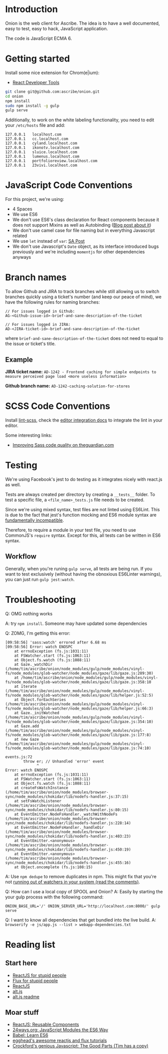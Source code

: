 Introduction
============

Onion is the web client for Ascribe. The idea is to have a well documented,
easy to test, easy to hack, JavaScript application.

The code is JavaScript ECMA 6.


Getting started
===============
Install some nice extension for Chrom(e|ium):

- [React Developer Tools](https://chrome.google.com/webstore/detail/react-developer-tools/fmkadmapgofadopljbjfkapdkoienihi)
  
```bash
git clone git@github.com:ascribe/onion.git
cd onion
npm install
sudo npm install -g gulp
gulp serve
```

Additionally, to work on the white labeling functionality, you need to edit your `/etc/hosts` file and add:

```
127.0.0.1   localhost.com
127.0.0.1   cc.localhost.com
127.0.0.1   cyland.localhost.com
127.0.0.1   ikonotv.localhost.com
127.0.0.1   sluice.localhost.com
127.0.0.1   lumenus.localhost.com
127.0.0.1   portfolioreview.localhost.com
127.0.0.1   23vivi.localhost.com
```


JavaScript Code Conventions
===========================
For this project, we're using:

* 4 Spaces
* We use ES6
* We don't use ES6's class declaration for React components because it does not support Mixins as well as Autobinding ([Blog post about it](http://facebook.github.io/react/blog/2015/01/27/react-v0.13.0-beta-1.html#autobinding))
* We don't use camel case for file naming but in everything Javascript related
* We use `let` instead of `var`: [SA Post](http://stackoverflow.com/questions/762011/javascript-let-keyword-vs-var-keyword) 
* We don't use Javascript's `Date` object, as its interface introduced bugs previously and we're including `momentjs` for other dependencies anyways

Branch names
=====================

To allow Github and JIRA to track branches while still allowing us to switch branches quickly using a ticket's number (and keep our peace of mind), we have the following rules for naming branches:

```
// For issues logged in Github:
AG-<Github-issue-id>-brief-and-sane-description-of-the-ticket

// For issues logged in JIRA:
AD-<JIRA-ticket-id>-brief-and-sane-description-of-the-ticket
```

where `brief-and-sane-description-of-the-ticket` does not need to equal to the issue or ticket's title.

Example
-------------
**JIRA ticket name:** `AD-1242 - Frontend caching for simple endpoints to measure perceived page load <more useless information>`

**Github branch name:** `AD-1242-caching-solution-for-stores`

SCSS Code Conventions
=====================
Install [lint-scss](https://github.com/brigade/scss-lint), check the [editor integration docs](https://github.com/brigade/scss-lint#editor-integration) to integrate the lint in your editor.

Some interesting links:
* [Improving Sass code quality on theguardian.com](https://www.theguardian.com/info/developer-blog/2014/may/13/improving-sass-code-quality-on-theguardiancom)


Testing
===============
We're using Facebook's jest to do testing as it integrates nicely with react.js as well.

Tests are always created per directory by creating a `__tests__` folder. To test a specific file, a `<file_name>_tests.js` file needs to be created.

Since we're using mixed syntax, test files are not linted using ES6Lint.
This is due to the fact that jest's function mocking and ES6 module syntax are [fundamentally incompatible](https://github.com/babel/babel-jest/issues/16).

Therefore, to require a module in your test file, you need to use CommonJS's `require` syntax. Except for this, all tests can be written in ES6 syntax.

## Workflow
Generally, when you're runing `gulp serve`, all tests are being run.
If you want to test exclusively (without having the obnoxious ES6Linter warnings), you can just run `gulp jest:watch`.


Troubleshooting
===============

Q: OMG nothing works

A: try `npm install`. Someone may have updated some dependencies

Q: ZOMG, I'm getting this error:
```
[09:58:56] 'sass:watch' errored after 6.68 ms
[09:58:56] Error: watch ENOSPC
    at errnoException (fs.js:1031:11)
    at FSWatcher.start (fs.js:1063:11)
    at Object.fs.watch (fs.js:1088:11)
    at Gaze._watchDir (/home/tim/ascribe/onion/node_modules/gulp/node_modules/vinyl-fs/node_modules/glob-watcher/node_modules/gaze/lib/gaze.js:289:30)
    at /home/tim/ascribe/onion/node_modules/gulp/node_modules/vinyl-fs/node_modules/glob-watcher/node_modules/gaze/lib/gaze.js:358:10
    at iterate (/home/tim/ascribe/onion/node_modules/gulp/node_modules/vinyl-fs/node_modules/glob-watcher/node_modules/gaze/lib/helper.js:52:5)
    at Object.forEachSeries (/home/tim/ascribe/onion/node_modules/gulp/node_modules/vinyl-fs/node_modules/glob-watcher/node_modules/gaze/lib/helper.js:66:3)
    at Gaze._initWatched (/home/tim/ascribe/onion/node_modules/gulp/node_modules/vinyl-fs/node_modules/glob-watcher/node_modules/gaze/lib/gaze.js:354:10)
    at Gaze.add (/home/tim/ascribe/onion/node_modules/gulp/node_modules/vinyl-fs/node_modules/glob-watcher/node_modules/gaze/lib/gaze.js:177:8)
    at new Gaze (/home/tim/ascribe/onion/node_modules/gulp/node_modules/vinyl-fs/node_modules/glob-watcher/node_modules/gaze/lib/gaze.js:74:10)

events.js:72
        throw er; // Unhandled 'error' event
              ^
Error: watch ENOSPC
    at errnoException (fs.js:1031:11)
    at FSWatcher.start (fs.js:1063:11)
    at Object.fs.watch (fs.js:1088:11)
    at createFsWatchInstance (/home/tim/ascribe/onion/node_modules/browser-sync/node_modules/chokidar/lib/nodefs-handler.js:37:15)
    at setFsWatchListener (/home/tim/ascribe/onion/node_modules/browser-sync/node_modules/chokidar/lib/nodefs-handler.js:80:15)
    at EventEmitter.NodeFsHandler._watchWithNodeFs (/home/tim/ascribe/onion/node_modules/browser-sync/node_modules/chokidar/lib/nodefs-handler.js:228:14)
    at EventEmitter.NodeFsHandler._handleDir (/home/tim/ascribe/onion/node_modules/browser-sync/node_modules/chokidar/lib/nodefs-handler.js:403:23)
    at EventEmitter.<anonymous> (/home/tim/ascribe/onion/node_modules/browser-sync/node_modules/chokidar/lib/nodefs-handler.js:450:19)
    at EventEmitter.<anonymous> (/home/tim/ascribe/onion/node_modules/browser-sync/node_modules/chokidar/lib/nodefs-handler.js:455:16)
    at Object.oncomplete (fs.js:108:15)

```
A: Use `npm dedupe` to remove duplicates in npm. This might fix that you're not [running out of watchers in your system (read the comments)](http://stackoverflow.com/a/17437601/1263876).

Q: How can I use a local copy of SPOOL and Onion?
A: Easily by starting the your gulp process with the following command:
```
ONION_BASE_URL='/' ONION_SERVER_URL='http://localhost.com:8000/' gulp serve
```

Q: I want to know all dependencies that get bundled into the live build.
A: ```browserify -e js/app.js --list > webapp-dependencies.txt```

Reading list
============

Start here
----------

- [ReactJS for stupid people](http://blog.andrewray.me/reactjs-for-stupid-people/)
- [Flux for stupid people](http://blog.andrewray.me/flux-for-stupid-people/)
- [ReactJS](https://facebook.github.io/react/)
- [alt.js](http://alt.js.org/)
- [alt.js readme](https://github.com/goatslacker/alt)


Moar stuff
----------

- [ReactJS: Reusable Components](https://facebook.github.io/react/docs/reusable-components.html#es6-classes)
- [24ways.org: JavaScript Modules the ES6 Way](http://24ways.org/2014/javascript-modules-the-es6-way/)
- [Babel: Learn ES6](https://babeljs.io/docs/learn-es6/)
- [egghead's awesome reactjs and flux tutorials](https://egghead.io/)
- [Crockford's genious Javascript: The Good Parts (Tim has a copy)](http://www.amazon.de/JavaScript-Parts-Working-Shallow-Grain/dp/0596517742)
